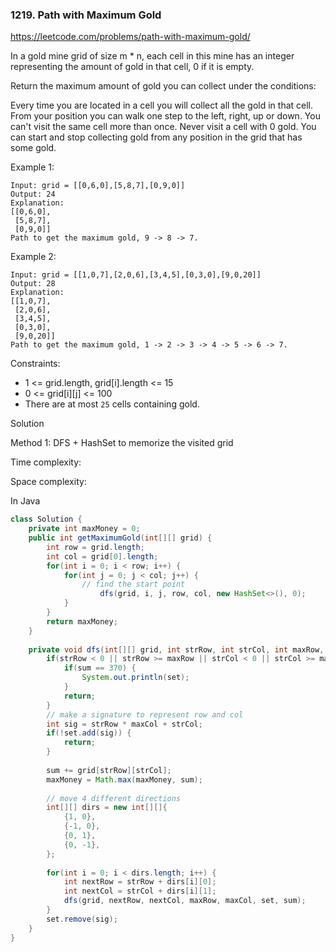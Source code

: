 ### 1219. Path with Maximum Gold

https://leetcode.com/problems/path-with-maximum-gold/

In a gold mine grid of size m * n, each cell in this mine has an integer representing the amount of gold in that cell, 0 if it is empty.

Return the maximum amount of gold you can collect under the conditions:

Every time you are located in a cell you will collect all the gold in that cell.
From your position you can walk one step to the left, right, up or down.
You can't visit the same cell more than once.
Never visit a cell with 0 gold.
You can start and stop collecting gold from any position in the grid that has some gold.
 

Example 1:
```
Input: grid = [[0,6,0],[5,8,7],[0,9,0]]
Output: 24
Explanation:
[[0,6,0],
 [5,8,7],
 [0,9,0]]
Path to get the maximum gold, 9 -> 8 -> 7.
```
Example 2:
```
Input: grid = [[1,0,7],[2,0,6],[3,4,5],[0,3,0],[9,0,20]]
Output: 28
Explanation:
[[1,0,7],
 [2,0,6],
 [3,4,5],
 [0,3,0],
 [9,0,20]]
Path to get the maximum gold, 1 -> 2 -> 3 -> 4 -> 5 -> 6 -> 7.
``` 

Constraints:

- 1 <= grid.length, grid[i].length <= 15
- 0 <= grid[i][j] <= 100
- There are at most `25` cells containing gold.


Solution

Method 1: DFS + HashSet to memorize the visited grid

Time complexity:

Space complexity:

In Java
```java
class Solution {
    private int maxMoney = 0;
    public int getMaximumGold(int[][] grid) {
        int row = grid.length;
        int col = grid[0].length;
        for(int i = 0; i < row; i++) {
            for(int j = 0; j < col; j++) {
                // find the start point
                    dfs(grid, i, j, row, col, new HashSet<>(), 0);
            }
        }
        return maxMoney;
    }
 
    private void dfs(int[][] grid, int strRow, int strCol, int maxRow, int maxCol, HashSet<Integer> set, int sum) {
        if(strRow < 0 || strRow >= maxRow || strCol < 0 || strCol >= maxCol || grid[strRow][strCol] == 0) {
            if(sum == 370) {
                System.out.println(set);
            }
            return;
        }
        // make a signature to represent row and col
        int sig = strRow * maxCol + strCol;
        if(!set.add(sig)) {
            return;
        }
        
        sum += grid[strRow][strCol];
        maxMoney = Math.max(maxMoney, sum);
        
        // move 4 different directions
        int[][] dirs = new int[][]{
            {1, 0},
            {-1, 0},
            {0, 1},
            {0, -1},
        };
        
        for(int i = 0; i < dirs.length; i++) {
            int nextRow = strRow + dirs[i][0];
            int nextCol = strCol + dirs[i][1];
            dfs(grid, nextRow, nextCol, maxRow, maxCol, set, sum);
        }
        set.remove(sig);
    }
}
```